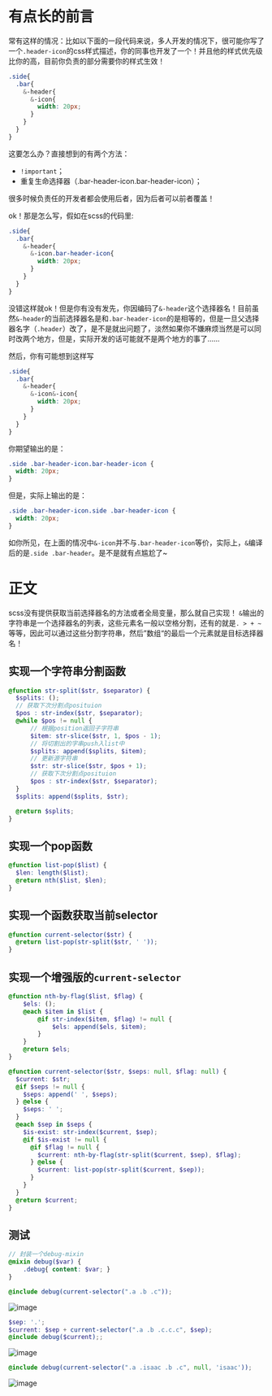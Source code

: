# 有点长的前言
常有这样的情况：比如以下面的一段代码来说，多人开发的情况下，很可能你写了一个`.header-icon`的css样式描述，你的同事也开发了一个！并且他的样式优先级比你的高，目前你负责的部分需要你的样式生效！
```scss
.side{
  .bar{
    &-header{
      &-icon{
        width: 20px;
      }
    }
  }
}
```
这要怎么办？直接想到的有两个方法：
- `!important`；
- 重复生命选择器（.bar-header-icon.bar-header-icon）；

很多时候负责任的开发者都会使用后者，因为后者可以前者覆盖！

ok！那是怎么写，假如在scss的代码里:
```scss
.side{
  .bar{
    &-header{
      &-icon.bar-header-icon{
        width: 20px;
      }
    }
  }
}
```
没错这样就ok！但是你有没有发先，你因编码了`&-header`这个选择器名！目前虽然`&-header`的当前选择器名是和`.bar-header-icon`的是相等的，但是一旦父选择器名字（`.header`）改了，是不是就出问题了，淡然如果你不嫌麻烦当然是可以同时改两个地方，但是，实际开发的话可能就不是两个地方的事了……

然后，你有可能想到这样写
```scss
.side{
  .bar{
    &-header{
      &-icon&-icon{
        width: 20px;
      }
    }
  }
}
```
你期望输出的是：
```css
.side .bar-header-icon.bar-header-icon {
  width: 20px;
}
```
但是，实际上输出的是：
```css
.side .bar-header-icon.side .bar-header-icon {
  width: 20px;
}
```
如你所见，在上面的情况中`&-icon`并不与`.bar-header-icon`等价，实际上，`&`编译后的是`.side .bar-header`。是不是就有点尴尬了~

# 正文
scss没有提供获取当前选择器名的方法或者全局变量，那么就自己实现！
`&`输出的字符串是一个选择器名的列表，这些元素名一般以空格分割，还有的就是`. > + ~`等等，因此可以通过这些分割字符串，然后”数组“的最后一个元素就是目标选择器名！

## 实现一个字符串分割函数
```scss
@function str-split($str, $separator) {
  $splits: ();
  // 获取下次分割点posituion
  $pos : str-index($str, $separator);
  @while $pos != null {
      // 根据position返回子字符串
      $item: str-slice($str, 1, $pos - 1);
      // 将切割出的字串push入list中
      $splits: append($splits, $item);
      // 更新源字符串
      $str: str-slice($str, $pos + 1);
      // 获取下次分割点posituion
      $pos : str-index($str, $separator);
  }
  $splits: append($splits, $str);

  @return $splits;
}
```
## 实现一个pop函数
```scss
@function list-pop($list) {
  $len: length($list);
  @return nth($list, $len);
}
```

## 实现一个函数获取当前selector
```scss
@function current-selector($str) {
  @return list-pop(str-split($str, ' ')); 
}
```
## 实现一个增强版的`current-selector`
```scss
@function nth-by-flag($list, $flag) {
    $els: ();
    @each $item in $list {
        @if str-index($item, $flag) != null {
            $els: append($els, $item);
        }
    }
    @return $els;
}

@function current-selector($str, $seps: null, $flag: null) {
  $current: $str;
  @if $seps != null {
    $seps: append(' ', $seps);  
  } @else {
    $seps: ' ';
  }
  @each $sep in $seps {
    $is-exist: str-index($current, $sep);
    @if $is-exist != null {
      @if $flag != null {
        $current: nth-by-flag(str-split($current, $sep), $flag);
      } @else {
        $current: list-pop(str-split($current, $sep));   
      }
    }
  }
  @return $current;
}
```
## 测试
```scss
// 封装一个debug-mixin
@mixin debug($var) {
    .debug{ content: $var; }
}
```
```scss
@include debug(current-selector(".a .b .c")); 
```
![image](https://user-images.githubusercontent.com/25907273/44906193-d0f78b00-ad46-11e8-99f6-060e4ceb1453.png)
```scss
$sep: '.';
$current: $sep + current-selector(".a .b .c.c.c", $sep);
@include debug($current);; 
```
![image](https://user-images.githubusercontent.com/25907273/44906431-76126380-ad47-11e8-8779-90f5b5b2c8bb.png)
```scss
@include debug(current-selector(".a .isaac .b .c", null, 'isaac')); 
```
![image](https://user-images.githubusercontent.com/25907273/44906552-cf7a9280-ad47-11e8-8b2a-28e25383bd90.png)

